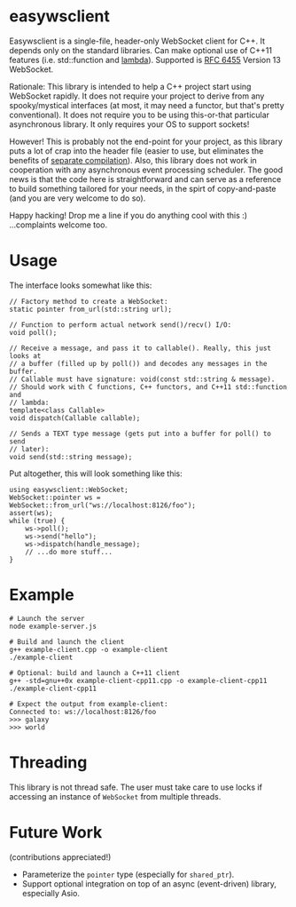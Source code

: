 easywsclient
============

Easywsclient is a single-file, header-only WebSocket
client for C++. It depends only on the standard libraries.
Can make optional use of C++11 features (i.e. std::function and
[lambda](http://en.wikipedia.org/wiki/Anonymous_function#C.2B.2B)).
Supported is [RFC 6455](http://tools.ietf.org/html/rfc6455) Version
13 WebSocket.

Rationale: This library is intended to help a C++ project start using
WebSocket rapidly.  It does not require your project to derive from any
spooky/mystical interfaces (at most, it may need a functor, but that's
pretty conventional).  It does not require you to be using this-or-that
particular asynchronous library.  It only requires your OS to support
sockets!

However! This is probably not the end-point for your project,
as this library puts a lot of crap into the header file
(easier to use, but eliminates the benefits of [separate
compilation](http://en.wikipedia.org/wiki/Single_Compilation_Unit)).
Also, this library does not work in cooperation with any asynchronous
event processing scheduler. The good news is that the code here is
straightforward and can serve as a reference to build something tailored
for your needs, in the spirt of copy-and-paste (and you are very welcome
to do so).

Happy hacking! Drop me a line if you do anything cool with this :)
...complaints welcome too.

Usage
=====

The interface looks somewhat like this:

    // Factory method to create a WebSocket:
    static pointer from_url(std::string url);

    // Function to perform actual network send()/recv() I/O:
    void poll();

    // Receive a message, and pass it to callable(). Really, this just looks at
    // a buffer (filled up by poll()) and decodes any messages in the buffer.
    // Callable must have signature: void(const std::string & message).
    // Should work with C functions, C++ functors, and C++11 std::function and
    // lambda:
    template<class Callable>
    void dispatch(Callable callable);

    // Sends a TEXT type message (gets put into a buffer for poll() to send
    // later):
    void send(std::string message);

Put altogether, this will look something like this:

    using easywsclient::WebSocket;
    WebSocket::pointer ws = WebSocket::from_url("ws://localhost:8126/foo");
    assert(ws);
    while (true) {
        ws->poll();
        ws->send("hello");
        ws->dispatch(handle_message);
        // ...do more stuff...
    }

Example
=======

    # Launch the server
    node example-server.js

    # Build and launch the client
    g++ example-client.cpp -o example-client
    ./example-client

    # Optional: build and launch a C++11 client
    g++ -std=gnu++0x example-client-cpp11.cpp -o example-client-cpp11
    ./example-client-cpp11

    # Expect the output from example-client:
    Connected to: ws://localhost:8126/foo
    >>> galaxy
    >>> world

Threading
=========

This library is not thread safe. The user must take care to use locks if
accessing an instance of `WebSocket` from multiple threads.

Future Work
===========

(contributions appreciated!)

* Parameterize the `pointer` type (especially for `shared_ptr`).
* Support optional integration on top of an async (event-driven) library,
  especially Asio.

